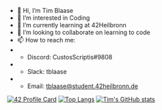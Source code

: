 - 👋 Hi, I’m Tim Blaase
- 👀 I’m interested in Coding
- 🌱 I’m currently learning at 42Heilbronn
- 💞️ I’m looking to collaborate on learning to code
- 📫 How to reach me:
- - Discord: CustosScriptis#9808
- - Slack: tblaase
- - Email: tblaase@student.42heilbronn.de

[![42 Profile Card](https://1337-readme.vercel.app/api/profile?cursus=42cursus&dark=true&email=hide&leet_logo=hide&login=tblaase)](https://profile.intra.42.fr/users/tblaase)
[![Top Langs](https://github-readme-stats.vercel.app/api/top-langs/?username=tblaase&theme=dark&count_private=true)](https://github.com/anuraghazra/github-readme-stats)
[![Tim's GitHub stats](https://github-readme-stats.vercel.app/api?username=tblaase&theme=dark&count_private=true)](https://github.com/anuraghazra/github-readme-stats)
